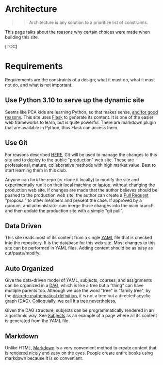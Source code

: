 # Architecture

>> Architecture is any solution to a prioritize list of constraints.

This page talks about the reasons why certain choices were made when building this site.


[TOC]

# Requirements

Requirements are the constraints of a design; what it must do, what it must not do, and what is not important.

## Use Python 3.10 to serve up the dynamic site
Seems like PCA kids are learning Python, so that makes sense, [and for good reasons](subjects/python). This site uses [Flask](/subjects/flask) to generate its content. It is one of the easier web frameworks to learn, but is quite powerful. There are markdown plugin that are available in Python, thus Flask can access them.

## Use Git

For reasons described [HERE](/subjects/git), Git will be used to manage the changes to this site and to deploy to the public "production" web site. These are professional, mature, collaborative methods with high market value. Best to start learning them in this club.

Anyone can fork the repo (or clone it locally) to modify the site and experimentally run it on their local machine or laptop, without changing the production web site. If changes are made that the author believes should be pushed to the production web site, the author can create a [Pull Request](https://docs.github.com/en/pull-requests/collaborating-with-pull-requests/proposing-changes-to-your-work-with-pull-requests/creating-a-pull-request) "proposal" to other members and present the case. If approved by a quorum, and administrator can merge those changes into the main branch and then update the production site with a simple "git pull".

## Data Driven

This site reads most of its content from a single [YAML](/subjects/yaml) file that is checked into the repository. It is the database for this web site. Most changes to this site can be performed in YAML files. Adding content should be as easy as cut/paste/modify.

## Auto Organized

Give the data-driven model of YAML, subjects, courses, and assignments can be organized in a [DAG](https://en.wikipedia.org/wiki/Directed_acyclic_graph), which is like a tree but a "thing" can have multiple parents too. Although we use the word "tree" in "family tree", by the [discrete mathematical definition](https://en.wikipedia.org/wiki/Tree_(data_structure)), it is not a tree but a directed acyclic graph (DAG). Colloquially, we call it a tree nevertheless.

Given the DAG structure, subjects can be programmatically rendered in an algorithmic way. See [Subjects](/subjects) as an example of a page where all its content is generated from the YAML file.

## Markdown

Unlike HTML, [Markdown](/pages/Markdown.md) is a very convenient method to create content that is rendered nicely and easy on the eyes. People create entire books using markdown because it is so convenient.

